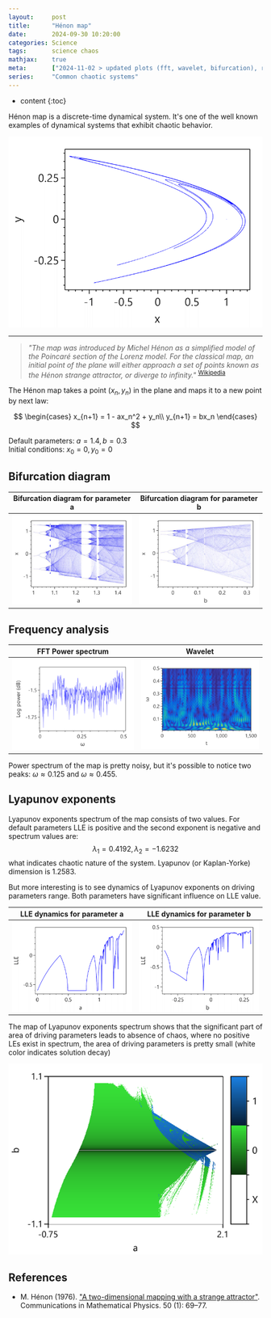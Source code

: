```yaml
---
layout:     post
title:      "Hénon map"
date:       2024-09-30 10:20:00
categories: Science
tags:       science chaos
mathjax:    true
meta:       ["2024-11-02 > updated plots (fft, wavelet, bifurcation), referenced original paper", "2024-11-13 > increased plots resolution and added details to frequency analysis"]
series:     "Common chaotic systems"
---
```


* content
{:toc}

Hénon map is a discrete-time dynamical system. It's one of the well known examples of dynamical systems that exhibit chaotic behavior.

![Henon map attractor](/assets/sci-data/henon_attractor.png)

* * *


 > _"The map was introduced by Michel Hénon as a simplified model of the Poincaré section of the Lorenz model. For the classical map, an initial point of the plane will either approach a set of points known as the Hénon strange attractor, or diverge to infinity."_ <sup>[Wikipedia](https://en.wikipedia.org/wiki/Hénon_map)</sup>

The Hénon map takes a point $(x_n, y_n)$ in the plane and maps it to a new point by next law:

$$
\begin{cases}
x_{n+1} = 1 - ax_n^2 + y_n\\
y_{n+1} = bx_n
\end{cases}
$$

Default parameters: $a=1.4, b=0.3$  
Initial conditions: $x_0=0, y_0=0$


## Bifurcation diagram

| Bifurcation diagram for parameter a | Bifurcation diagram for parameter b |
|-------------------------------------|-------------------------------------|
|![](/assets/sci-data/henon_bifur_a.jpg)|![](/assets/sci-data/henon_bifur_b.jpg)|

## Frequency analysis

| FFT Power spectrum | Wavelet |
|--------------------|---------|
|![](/assets/sci-data/henon_fft.png)|![](/assets/sci-data/henon_wavelet.jpg)|

Power spectrum of the map is pretty noisy, but it's possible to notice two peaks: $\omega \approx 0.125$ and $\omega \approx 0.455$.
 
## Lyapunov exponents
Lyapunov exponents spectrum of the map consists of two values. For default parameters LLE is positive and the second exponent is negative and spectrum values are: 
$$λ_1 = 0.4192, λ_2 = −1.6232$$ 
what indicates chaotic nature of the system. Lyapunov (or Kaplan-Yorke) dimension is $1.2583$.

But more interesting is to see dynamics of Lyapunov exponents on driving parameters range. Both parameters have significant influence on LLE value.

| LLE dynamics for parameter a | LLE dynamics for parameter b |
|------------------------------|------------------------------|
|![](/assets/sci-data/henon_lle_a.png)|![](/assets/sci-data/henon_lle_b.png)|

The map of Lyapunov exponents spectrum shows that the significant part of area of driving parameters leads to absence of chaos, where no positive LEs exist in spectrum, the area of driving parameters is pretty small (white color indicates solution decay)

![Lyapunov exponents spectrum map](/assets/sci-data/henon_lyapunov_map_a_b.png)

## References

 - M. Hénon (1976). ["A two-dimensional mapping with a strange attractor"](http://projecteuclid.org/euclid.cmp/1103900150). Communications in Mathematical Physics. 50 (1): 69–77.